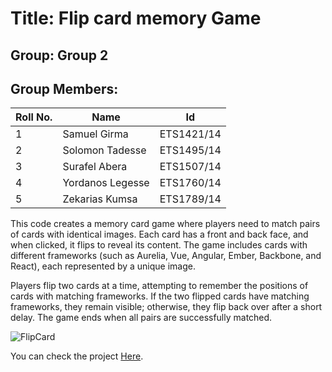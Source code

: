 # Title: Flip card memory Game

## Group: Group 2 

## Group Members:

| Roll No. | Name               | Id          |
| -------- | ------------------ | ----------- |
| 1        | Samuel Girma       | ETS1421/14  |
| 2        | Solomon Tadesse    | ETS1495/14  |
| 3        | Surafel Abera      | ETS1507/14  |
| 4        | Yordanos Legesse   | ETS1760/14  |
| 5        | Zekarias Kumsa     | ETS1789/14  |

This code creates a memory card game where players need to match pairs of cards with identical images. Each card has a front and back face, and when clicked, it flips to reveal its content. The game includes cards with different frameworks (such as Aurelia, Vue, Angular, Ember, Backbone, and React), each represented by a unique image.

Players flip two cards at a time, attempting to remember the positions of cards with matching frameworks. If the two flipped cards have matching frameworks, they remain visible; otherwise, they flip back over after a short delay. The game ends when all pairs are successfully matched.

![FlipCard](https://github.com/solabest/Flip-Card-Game/assets/122595521/0061d66a-62e0-49d3-8a46-de5c0ccfa44c)

You can check the project [Here](https://solabest.github.io/Flip-Card-Game/).
